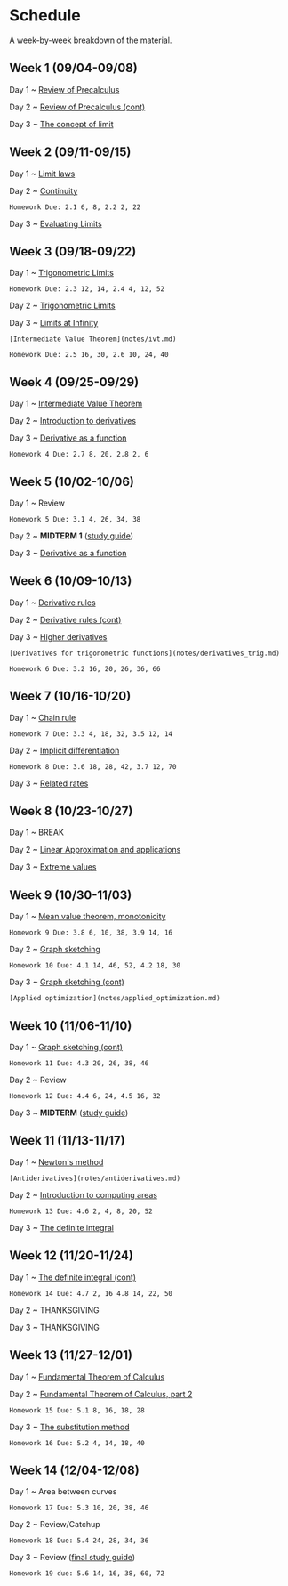 # Schedule

A week-by-week breakdown of the material.

## Week  1 (09/04-09/08)

Day 1
  ~ [Review of Precalculus](notes/algebra_review.md)

Day 2
  ~ [Review of Precalculus (cont)](notes/algebra_review.md)

Day 3
  ~ [The concept of limit](notes/limit_concept.md)

## Week  2 (09/11-09/15)

Day 1
  ~ [Limit laws](notes/limit_laws.md)

Day 2
  ~ [Continuity](notes/continuity.md)

    Homework Due: 2.1 6, 8, 2.2 2, 22

Day 3
  ~ [Evaluating Limits](notes/limit_evaluation.md)

## Week  3 (09/18-09/22)

Day 1
  ~ [Trigonometric Limits](notes/limit_trig.md)

    Homework Due: 2.3 12, 14, 2.4 4, 12, 52

Day 2
  ~ [Trigonometric Limits](notes/limit_trig.md)

Day 3
  ~ [Limits at Infinity](notes/limit_infinity.md)

    [Intermediate Value Theorem](notes/ivt.md)

    Homework Due: 2.5 16, 30, 2.6 10, 24, 40

## Week  4 (09/25-09/29)

Day 1
  ~ [Intermediate Value Theorem](notes/ivt.md)

Day 2
  ~ [Introduction to derivatives](notes/derivatives_intro.md)

Day 3
  ~ [Derivative as a function](notes/derivatives_function.md)

    Homework 4 Due: 2.7 8, 20, 2.8 2, 6

## Week  5 (10/02-10/06)

Day 1
  ~ Review

    Homework 5 Due: 3.1 4, 26, 34, 38

Day 2
  ~ **MIDTERM 1** ([study guide](notes/midterm1_study_guide.md))

Day 3
  ~ [Derivative as a function](notes/derivatives_function.md)

## Week  6 (10/09-10/13)

Day 1
  ~ [Derivative rules](notes/derivatives_rules.md)

Day 2
  ~ [Derivative rules (cont)](notes/derivatives_rules.md)

Day 3
  ~ [Higher derivatives](notes/derivatives_higher.md)

    [Derivatives for trigonometric functions](notes/derivatives_trig.md)

    Homework 6 Due: 3.2 16, 20, 26, 36, 66

## Week  7 (10/16-10/20)

Day 1
  ~ [Chain rule](notes/chain_rule.md)

    Homework 7 Due: 3.3 4, 18, 32, 3.5 12, 14

Day 2
  ~ [Implicit differentiation](notes/implicit_differentiation.md)

    Homework 8 Due: 3.6 18, 28, 42, 3.7 12, 70

Day 3
  ~ [Related rates](notes/related_rates.md)

## Week  8 (10/23-10/27)

Day 1
  ~ BREAK

Day 2
  ~ [Linear Approximation and applications](notes/linear_approx.md)

Day 3
  ~ [Extreme values](notes/extreme_values.md)

## Week  9 (10/30-11/03)

Day 1
  ~ [Mean value theorem, monotonicity](notes/mean_value_theorem.md)

    Homework 9 Due: 3.8 6, 10, 38, 3.9 14, 16

Day 2
  ~ [Graph sketching](notes/graph_sketching.md)

    Homework 10 Due: 4.1 14, 46, 52, 4.2 18, 30

Day 3
  ~ [Graph sketching (cont)](notes/graph_sketching.md)

    [Applied optimization](notes/applied_optimization.md)

## Week 10 (11/06-11/10)

Day 1
  ~ [Graph sketching (cont)](notes/graph_sketching.md)

    Homework 11 Due: 4.3 20, 26, 38, 46

Day 2
  ~ Review

    Homework 12 Due: 4.4 6, 24, 4.5 16, 32

Day 3
  ~ **MIDTERM** ([study guide](notes/midterm2_study_guide.md))

## Week 11 (11/13-11/17)

Day 1
  ~ [Newton's method](notes/newton.md)

    [Antiderivatives](notes/antiderivatives.md)

Day 2
  ~ [Introduction to computing areas](notes/computing_areas.md)

    Homework 13 Due: 4.6 2, 4, 8, 20, 52

Day 3
  ~ [The definite integral](notes/definite_integral.md)

## Week 12 (11/20-11/24)

Day 1
  ~ [The definite integral (cont)](notes/definite_integral.md)

    Homework 14 Due: 4.7 2, 16 4.8 14, 22, 50

Day 2
  ~ THANKSGIVING

Day 3
  ~ THANKSGIVING

## Week 13 (11/27-12/01)

Day 1
  ~ [Fundamental Theorem of Calculus](notes/fundamental_theorem_calculus.md)

Day 2
  ~ [Fundamental Theorem of Calculus, part 2](notes/fundamental_theorem_calculus.md)

    Homework 15 Due: 5.1 8, 16, 18, 28

Day 3
  ~ [The substitution method](notes/substitution.md)

    Homework 16 Due: 5.2 4, 14, 18, 40

## Week 14 (12/04-12/08)

Day 1
  ~ Area between curves

    Homework 17 Due: 5.3 10, 20, 38, 46

Day 2
  ~ Review/Catchup

    Homework 18 Due: 5.4 24, 28, 34, 36

Day 3
  ~ Review ([final study guide](notes/midterm3_study_guide.md))

    Homework 19 due: 5.6 14, 16, 38, 60, 72
